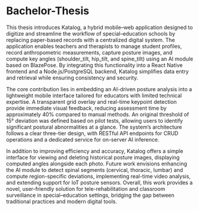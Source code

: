 # Bachelor-Thesis
This thesis introduces Katalog, a hybrid mobile–web application designed to digitize and streamline the workflow of special–education schools by replacing paper-based records with a centralized digital system. The application enables teachers and therapists to manage student profiles, record anthropometric measurements, capture posture images, and compute key angles (shoulder\_tilt, hip\_tilt, and spine\_tilt) using an AI module based on BlazePose. By integrating this functionality into a React Native frontend and a Node.js/PostgreSQL backend, Katalog simplifies data entry and retrieval while ensuring consistency and security.

The core contribution lies in embedding an AI-driven posture analysis into a lightweight mobile interface tailored for educators with limited technical expertise. A transparent grid overlay and real-time keypoint detection provide immediate visual feedback, reducing assessment time by approximately 40\% compared to manual methods. An original threshold of 15° deviation was defined based on pilot tests, allowing users to identify significant postural abnormalities at a glance. The system’s architecture follows a clear three-tier design, with RESTful API endpoints for CRUD operations and a dedicated service for on-server AI inference.

In addition to improving efficiency and accuracy, Katalog offers a simple interface for viewing and deleting historical posture images, displaying computed angles alongside each photo. Future work envisions enhancing the AI module to detect spinal segments (cervical, thoracic, lumbar) and compute region-specific deviations, implementing real-time video analysis, and extending support for IoT posture sensors. Overall, this work provides a novel, user-friendly solution for tele-rehabilitation and classroom surveillance in special–education settings, bridging the gap between traditional practices and modern digital tools.
